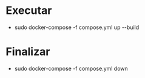 # Executar

- sudo docker-compose -f compose.yml up --build

# Finalizar

- sudo docker-compose -f compose.yml down
